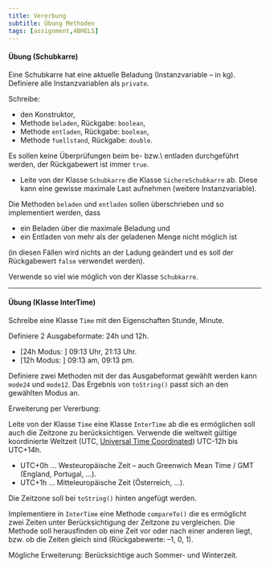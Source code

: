 ```yaml
---
title: Vererbung
subtitle: Übung Methoden
tags: [assignment,4BHELS]
---
```




#### Übung (Schubkarre)

Eine Schubkarre hat eine aktuelle Beladung (Instanzvariable – in kg).
Definiere alle Instanzvariablen als `private`.

Schreibe:

- den Konstruktor,
- Methode `beladen`, Rückgabe: `boolean`,
- Methode `entladen`, Rückgabe: `boolean`,
- Methode `fuellstand`, Rückgabe: `double`.

Es sollen  keine Überprüfungen beim be- bzw.\ entladen durchgeführt werden, der Rückgabewert ist immer `true`.

- Leite von der Klasse `Schubkarre` die Klasse `SichereSchubkarre` ab.
  Diese kann eine gewisse maximale Last aufnehmen (weitere Instanzvariable).

Die Methoden `beladen` und `entladen` sollen überschrieben und so implementiert werden, dass 

- ein Beladen über die maximale Beladung und 
- ein Entladen von mehr als der geladenen Menge nicht möglich ist 

(in diesen Fällen wird nichts an der Ladung geändert und es soll der Rückgabewert `false` verwendet werden).

Verwende so viel wie möglich von der Klasse `Schubkarre`.



---

#### Übung (Klasse InterTime)

Schreibe eine Klasse `Time` mit den Eigenschaften Stunde, Minute. 

Definiere 2 Ausgabeformate: 24h und 12h.

- [24h Modus: ] 09:13 Uhr, 21:13 Uhr.
- [12h Modus: ] 09:13 am, 09:13 pm.

Definiere zwei Methoden mit der das Ausgabeformat gewählt werden kann `mode24` und `mode12`. Das Ergebnis von  `toString()` passt sich an den gewählten Modus an.

Erweiterung per Vererbung:

Leite von der Klasse `Time` eine Klasse `InterTime` ab die es ermöglichen soll auch die Zeitzone zu berücksichtigen. Verwende die weltweit gültige koordinierte Weltzeit (UTC, [Universal Time Coordinated](http://de.wikipedia.org/wiki/Koordinierte_Weltzeit)) UTC-12h bis UTC+14h.


- UTC+0h ... Westeuropäische Zeit – auch Greenwich Mean Time / GMT (England, Portugal, ...).
- UTC+1h ... Mitteleuropäische Zeit (Österreich, ...).

Die Zeitzone soll bei `toString()` hinten angefügt werden.

Implementiere in `InterTime` eine Methode `compareTo()` die es ermöglicht zwei Zeiten unter Berücksichtigung der Zeitzone zu vergleichen. Die Methode soll herausfinden ob eine Zeit vor oder nach einer anderen liegt, bzw. ob die Zeiten gleich sind (Rückgabewerte: –1, 0, 1​).

Mögliche Erweiterung: Berücksichtige auch Sommer- und Winterzeit.

